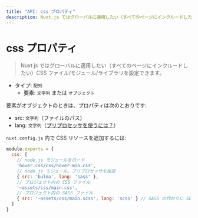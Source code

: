 ```yaml
---
title: "API: css プロパティ"
description: Nuxt.js ではグローバルに適用したい（すべてのページにインクルードしたい）CSS ファイル/モジュール/ライブラリを設定できます。
---
```


# css プロパティ

> Nuxt.js ではグローバルに適用したい（すべてのページにインクルードしたい）CSS ファイル/モジュール/ライブラリを設定できます。

- タイプ: `配列`
  - 要素: `文字列` または `オブジェクト`

要素がオブジェクトのときは、プロパティは次のとおりです:

- src: `文字列`（ファイルのパス）
- lang: `文字列`（[プリプロセッサを使うには？](/faq/pre-processors)）

`nuxt.config.js` 内で CSS リソースを追加するには:

```js
module.exports = {
  css: [
    // node.js モジュールをロード
    'hover.css/css/hover-min.css',
    // node.js モジュール。プリプロセッサを指定
    { src: 'bulma', lang: 'sass' },
    // プロジェクト内の CSS ファイル
    '~assets/css/main.css',
    // プロジェクト内の SASS ファイル
    { src: '~assets/css/main.scss', lang: 'scss' } // SASS の代わりに SCSS を使う
  ]
}
```
